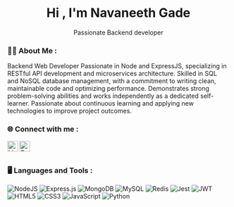 <h1 align="center">
  Hi , I'm Navaneeth Gade

</h1>

<p align="center">
Passionate Backend developer
</p>


### 👨‍💻 About Me :
  Backend Web Developer Passionate in Node and ExpressJS, specializing in RESTful API development
and microservices architecture. Skilled in SQL and NoSQL database management, with a commitment to writing
clean, maintainable code and optimizing performance. Demonstrates strong problem-solving abilities and works
independently as a dedicated self-learner. Passionate about continuous learning and applying new technologies
to improve project outcomes.
<br>

### 🌐 Connect with me  :
<a href="https://www.linkedin.com/in/navaneeth-g-3537b122a/">
    <img align="left" alt="Linkedin" height="24px" src="https://github.com/TheDudeThatCode/TheDudeThatCode/blob/master/Assets/Linkedin.svg" />
</a>
<a href="https://mail.google.com/mail/u/0/?tab=rm&ogbl#inbox?compose=GTvVlcSHxjTTwKWmNClwJfftWGlnfbbfjVvrGNkzJljlxfSkNZNmCnsDZmJxhZVJQKqNWBbjWlqKm">
   <img align="left" alt="Gmail" height="24px" src="https://github.com/TheDudeThatCode/TheDudeThatCode/blob/master/Assets/Gmail.svg" />
</a>
<br>
<br>

### 🖥️ Languages and Tools :
![NodeJS](https://img.shields.io/badge/node.js-6DA55F?style=for-the-badge&logo=node.js&logoColor=white) ![Express.js](https://img.shields.io/badge/express.js-%23404d59.svg?style=for-the-badge&logo=express&logoColor=%2361DAFB) ![MongoDB](https://img.shields.io/badge/MongoDB-%234ea94b.svg?style=for-the-badge&logo=mongodb&logoColor=white) ![MySQL](https://img.shields.io/badge/mysql-4479A1.svg?style=for-the-badge&logo=mysql&logoColor=white) ![Redis](https://img.shields.io/badge/redis-%23DD0031.svg?style=for-the-badge&logo=redis&logoColor=white) ![Jest](https://img.shields.io/badge/-jest-%23C21325?style=for-the-badge&logo=jest&logoColor=white) ![JWT](https://img.shields.io/badge/JWT-black?style=for-the-badge&logo=JSON%20web%20tokens) ![HTML5](https://img.shields.io/badge/html5-%23E34F26.svg?style=for-the-badge&logo=html5&logoColor=white) ![CSS3](https://img.shields.io/badge/css3-%231572B6.svg?style=for-the-badge&logo=css3&logoColor=white) ![JavaScript](https://img.shields.io/badge/javascript-%23323330.svg?style=for-the-badge&logo=javascript&logoColor=%23F7DF1E) ![Python](https://img.shields.io/badge/python-3670A0?style=for-the-badge&logo=python&logoColor=ffdd54)
